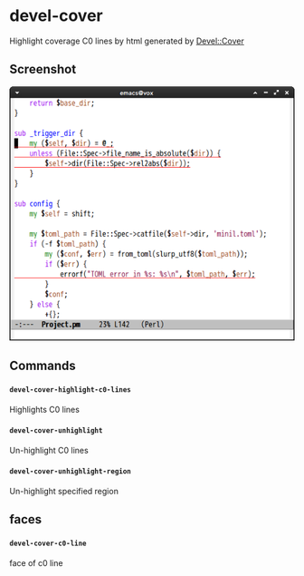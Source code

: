 # devel-cover

Highlight coverage C0 lines by html generated by [Devel::Cover](https://metacpan.org/module/Devel::Cover)


## Screenshot

![devel-cover](image/devel-cover1.png)


## Commands

#### `devel-cover-highlight-c0-lines`

Highlights C0 lines

#### `devel-cover-unhighlight`

Un-highlight C0 lines

#### `devel-cover-unhighlight-region`

Un-highlight specified region


## faces

#### `devel-cover-c0-line`

face of c0 line
